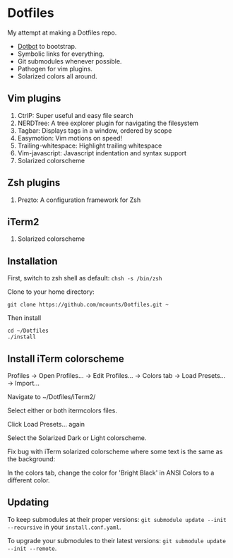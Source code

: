Dotfiles
========

My attempt at making a Dotfiles repo.

* [Dotbot](https://github.com/anishathalye/dotbot) to bootstrap.
* Symbolic links for everything.
* Git submodules whenever possible.
* Pathogen for vim plugins.
* Solarized colors all around.

Vim plugins
-----------

1. CtrlP: Super useful and easy file search
2. NERDTree: A tree explorer plugin for navigating the filesystem
3. Tagbar: Displays tags in a window, ordered by scope
4. Easymotion: Vim motions on speed!
5. Trailing-whitespace: Highlight trailing whitespace
6. Vim-javascript: Javascript indentation and syntax support
7. Solarized colorscheme

Zsh plugins
-----------

1. Prezto: A configuration framework for Zsh

iTerm2
------

1. Solarized colorscheme

Installation
------------
First, switch to zsh shell as default: ```chsh -s /bin/zsh```

Clone to your home directory: 

```
git clone https://github.com/mcounts/Dotfiles.git ~
```

Then install

```
cd ~/Dotfiles
./install
```

Install iTerm colorscheme
-------------------------

Profiles -> Open Profiles... -> Edit Profiles... -> Colors tab -> Load Presets... -> Import...

Navigate to ~/Dotfiles/iTerm2/

Select either or both itermcolors files.

Click Load Presets... again 

Select the Solarized Dark or Light colorscheme.

Fix bug with iTerm solarized colorscheme where some text is the same as the background:

In the colors tab, change the color for 'Bright Black' in ANSI Colors to a different color.

Updating
--------

To keep submodules at their proper versions:
`git submodule update --init --recursive` in your `install.conf.yaml`.

To upgrade your submodules to their latest versions:
`git submodule update --init --remote`.
